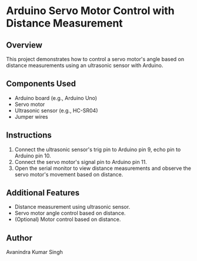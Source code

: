 # Arduino Servo Motor Control with Distance Measurement

## Overview
This project demonstrates how to control a servo motor's angle based on distance measurements using an ultrasonic sensor with Arduino.

## Components Used
- Arduino board (e.g., Arduino Uno)
- Servo motor
- Ultrasonic sensor (e.g., HC-SR04)
- Jumper wires

## Instructions
1. Connect the ultrasonic sensor's trig pin to Arduino pin 9, echo pin to Arduino pin 10.
2. Connect the servo motor's signal pin to Arduino pin 11.
3. Open the serial monitor to view distance measurements and observe the servo motor's movement based on distance.

## Additional Features
- Distance measurement using ultrasonic sensor.
- Servo motor angle control based on distance.
- (Optional) Motor control based on distance.

## Author
Avanindra Kumar Singh

